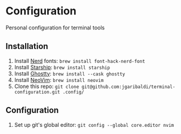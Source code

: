 # Configuration
Personal configuration for terminal tools

## Installation
1. Install [Nerd](https://github.com/ryanoasis/nerd-fonts) fonts: `brew install font-hack-nerd-font`
2. Install [Starship](https://starship.rs/): `brew install starship`
3. Install [Ghostty](https://ghostty.org/): `brew install --cask ghostty`
4. Install [NeoVim](https://neovim.io/): `brew install neovim`
5. Clone this repo: `git clone git@github.com:jgaribaldi/terminal-configuration.git .config/`

## Configuration
1. Set up git's global editor: `git config --global core.editor nvim`
